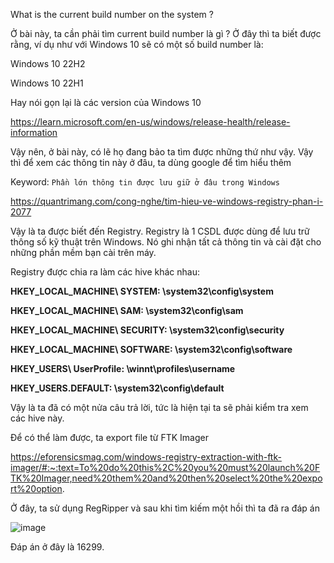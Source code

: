 What is the current build number on the system ?


Ở bài này, ta cần phải tìm current build number là gì ? Ở đây thì ta biết được rằng, ví dụ như với Windows 10 sẽ có một số build number là:

Windows 10 22H2

Windows 10 22H1

Hay nói gọn lại là các version của Windows 10

https://learn.microsoft.com/en-us/windows/release-health/release-information

Vậy nên, ở bài này, có lẽ họ đang bảo ta tìm được những thứ như vậy. Vậy thì để xem các thông tin này ở đâu, ta dùng google để tìm hiểu thêm

Keyword: ``` Phần lớn thông tin được lưu giữ ở đâu trong Windows ```

https://quantrimang.com/cong-nghe/tim-hieu-ve-windows-registry-phan-i-2077

Vậy là ta được biết đến Registry. Registry là 1 CSDL được dùng để lưu trữ thông số kỹ thuật trên Windows. Nó ghi nhận tất cả thông tin và cài đặt cho những phần mềm bạn cài trên máy.

Registry được chia ra làm các hive khác nhau:

**HKEY_LOCAL_MACHINE\ SYSTEM: \system32\config\system**

**HKEY_LOCAL_MACHINE\ SAM: \system32\config\sam**

**HKEY_LOCAL_MACHINE\ SECURITY: \system32\config\security**

**HKEY_LOCAL_MACHINE\ SOFTWARE: \system32\config\software**

**HKEY_USERS\ UserProfile: \winnt\profiles\username**

**HKEY_USERS.DEFAULT: \system32\config\default**

Vậy là ta đã có một nửa câu trả lời, tức là hiện tại ta sẽ phải kiểm tra xem các hive này. 

Để có thể làm được, ta export file từ FTK Imager

https://eforensicsmag.com/windows-registry-extraction-with-ftk-imager/#:~:text=To%20do%20this%2C%20you%20must%20launch%20FTK%20Imager,need%20them%20and%20then%20select%20the%20export%20option.

Ở đây, ta sử dụng RegRipper và sau khi tìm kiếm một hồi thì ta đã ra đáp án

![image](https://github.com/anhshidou/EHCCTFTraining/assets/120787381/9787963f-2e55-436b-bf4c-bb45bb372c07)

Đáp án ở đây là 16299.






